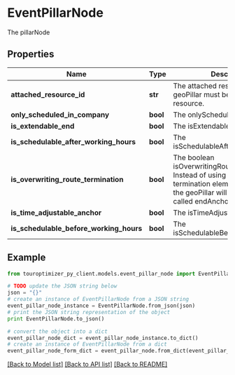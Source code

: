 # EventPillarNode

The pillarNode

## Properties

Name | Type | Description | Notes
------------ | ------------- | ------------- | -------------
**attached_resource_id** | **str** | The attached resourceId. A geoPillar must be visited by this resource. | [optional] 
**only_scheduled_in_company** | **bool** | The onlyScheduledInCompany | [optional] 
**is_extendable_end** | **bool** | The isExtendableEnd | [optional] 
**is_schedulable_after_working_hours** | **bool** | The isSchedulableAfterWorkingHours | [optional] 
**is_overwriting_route_termination** | **bool** | The boolean isOverwritingRouteTermination. Instead of using the default termination element of the route, the geoPillar will be used as so-called endAnchor. | [optional] 
**is_time_adjustable_anchor** | **bool** | The isTimeAdjustableAnchor | [optional] 
**is_schedulable_before_working_hours** | **bool** | The isSchedulableBeforeWorkingHours | [optional] 

## Example

```python
from touroptimizer_py_client.models.event_pillar_node import EventPillarNode

# TODO update the JSON string below
json = "{}"
# create an instance of EventPillarNode from a JSON string
event_pillar_node_instance = EventPillarNode.from_json(json)
# print the JSON string representation of the object
print EventPillarNode.to_json()

# convert the object into a dict
event_pillar_node_dict = event_pillar_node_instance.to_dict()
# create an instance of EventPillarNode from a dict
event_pillar_node_form_dict = event_pillar_node.from_dict(event_pillar_node_dict)
```
[[Back to Model list]](../README.md#documentation-for-models) [[Back to API list]](../README.md#documentation-for-api-endpoints) [[Back to README]](../README.md)


